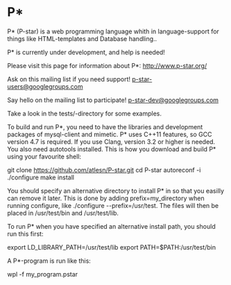 P*
==

P* (P-star) is a web programming language whith in language-support for things like HTML-templates and Database handling..

P* is currently under development, and help is needed!

Please visit this page for information about P*: 
  http://www.p-star.org/

Ask on this mailing list if you need support!
p-star-users@googlegroups.com

Say hello on the mailing list to participate!
p-star-dev@googlegroups.com

Take a look in the tests/-directory for some examples.

To build and run P*, you need to have the libraries and development packages of mysql-client and mimetic. P* uses C++11 features, so GCC version 4.7 is required. If you use Clang, version 3.2 or higher is needed. You also need autotools installed. This is how you download and build P* using your favourite shell:

git clone https://github.com/atlesn/P-star.git
cd P-star
autoreconf -i
./configure
make install
			
You should specify an alternative directory to install P* in so that you easilly can remove it later. This is done by adding prefix=my_directory when running configure, like ./configure --prefix=/usr/test. The files will then be placed in /usr/test/bin and /usr/test/lib.

To run P* when you have specified an alternative install path, you should run this first:

export LD_LIBRARY_PATH=/usr/test/lib
export PATH=$PATH:/usr/test/bin
			
A P*-program is run like this:

wpl -f my_program.pstar


